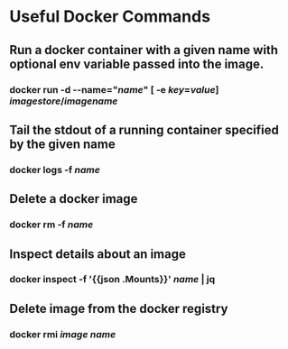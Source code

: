 <!-- TITLE: Docker Information -->
<!-- SUBTITLE: A place to put notes about Docker that I have learned from the pre-reqs -->

# Useful Docker Commands
## Run a docker container with a given name with optional env variable passed into the image.
### docker run -d --name="*name*" [ -e *key*=*value*] *imagestore*/*imagename*  
## Tail the stdout of a running container specified by the given name
### docker logs -f *name*
## Delete a docker image
### docker rm -f *name*
## Inspect details about an image
### docker inspect -f '{{json .Mounts}}' *name* | jq
## Delete image from the docker registry
### docker rmi *image name*

